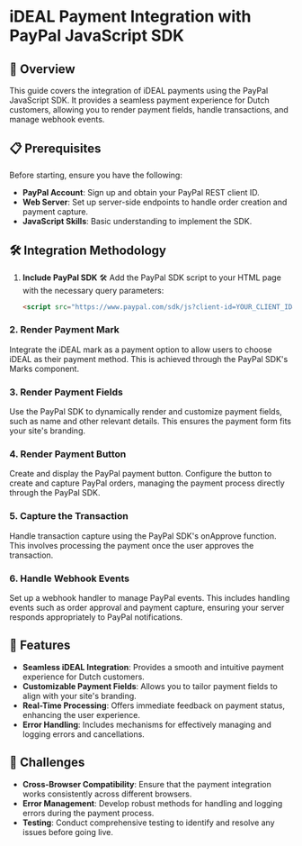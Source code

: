 # iDEAL Payment Integration with PayPal JavaScript SDK

## 🌟 Overview

This guide covers the integration of iDEAL payments using the PayPal JavaScript SDK. It provides a seamless payment experience for Dutch customers, allowing you to render payment fields, handle transactions, and manage webhook events.

## 📋 Prerequisites

Before starting, ensure you have the following:

- **PayPal Account**: Sign up and obtain your PayPal REST client ID.
- **Web Server**: Set up server-side endpoints to handle order creation and payment capture.
- **JavaScript Skills**: Basic understanding to implement the SDK.

## 🛠 Integration Methodology

1. **Include PayPal SDK** 🛠️
   Add the PayPal SDK script to your HTML page with the necessary query parameters:
   ```html
   <script src="https://www.paypal.com/sdk/js?client-id=YOUR_CLIENT_ID&components=buttons,payment-fields,marks,funding-eligibility&enable-funding=ideal&currency=EUR"></script>

### 2. Render Payment Mark

Integrate the iDEAL mark as a payment option to allow users to choose iDEAL as their payment method. This is achieved through the PayPal SDK's Marks component.

### 3. Render Payment Fields

Use the PayPal SDK to dynamically render and customize payment fields, such as name and other relevant details. This ensures the payment form fits your site's branding.

### 4. Render Payment Button

Create and display the PayPal payment button. Configure the button to create and capture PayPal orders, managing the payment process directly through the PayPal SDK.

### 5. Capture the Transaction

Handle transaction capture using the PayPal SDK's onApprove function. This involves processing the payment once the user approves the transaction.

### 6. Handle Webhook Events

Set up a webhook handler to manage PayPal events. This includes handling events such as order approval and payment capture, ensuring your server responds appropriately to PayPal notifications.

## 🌟 Features

- **Seamless iDEAL Integration**: Provides a smooth and intuitive payment experience for Dutch customers.
- **Customizable Payment Fields**: Allows you to tailor payment fields to align with your site's branding.
- **Real-Time Processing**: Offers immediate feedback on payment status, enhancing the user experience.
- **Error Handling**: Includes mechanisms for effectively managing and logging errors and cancellations.

## 🚧 Challenges

- **Cross-Browser Compatibility**: Ensure that the payment integration works consistently across different browsers.
- **Error Management**: Develop robust methods for handling and logging errors during the payment process.
- **Testing**: Conduct comprehensive testing to identify and resolve any issues before going live.
